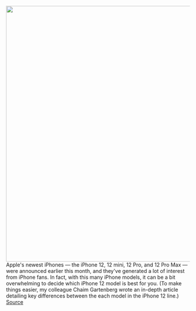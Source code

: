 <img src='https://cdn.vox-cdn.com/thumbor/H_LrpkH4R0-AzvibmO1-az0Ia-Q=/0x0:2230x1254/1200x800/filters:focal(937x449:1293x805)/cdn.vox-cdn.com/uploads/chorus_image/image/67641498/Screen_Shot_2020_10_13_at_1.18.45_PM.0.png' width='700px' /><br/>
Apple's newest iPhones — the iPhone 12, 12 mini, 12 Pro, and 12 Pro Max — were announced earlier this month, and they've generated a lot of interest from iPhone fans. In fact, with this many iPhone models, it can be a bit overwhelming to decide which iPhone 12 model is best for you. (To make things easier, my colleague Chaim Gartenberg wrote an in-depth article detailing key differences between the each model in the iPhone 12 line.)
<a href='https://www.theverge.com/2020/10/16/21507854/iphone-12-pro-preoder-how-to-buy-price'> Source <a/>
